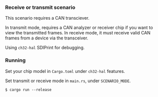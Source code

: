### Receive or transmit scenario

This scenario requires a CAN transciever.

In transmit mode, requires a CAN analyzer or receiver chip if you want to view the transmitted frames. In receive mode, it must receive valid CAN frames from a device via the transceiver.

Using `ch32-hal` SDIPrint for debugging.

### Running

Set your chip model in `Cargo.toml` under `ch32-hal` features.

Set transmit or receive mode in `main.rs`, under `SCENARIO_MODE`.

`$ cargo run --release`
